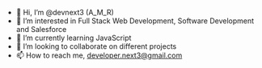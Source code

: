 - 👋 Hi, I’m @devnext3 (A_M_R)
- 👀 I’m interested in Full Stack Web Development, Software Development and Salesforce 
- 🌱 I’m currently learning JavaScript
- 💞️ I’m looking to collaborate on different projects 
- 📫 How to reach me, developer.next3@gmail.com

<!---
devnext3/devnext3 is a ✨ special ✨ repository because its `README.md` (this file) appears on your GitHub profile.
You can click the Preview link to take a look at your changes.
--->

